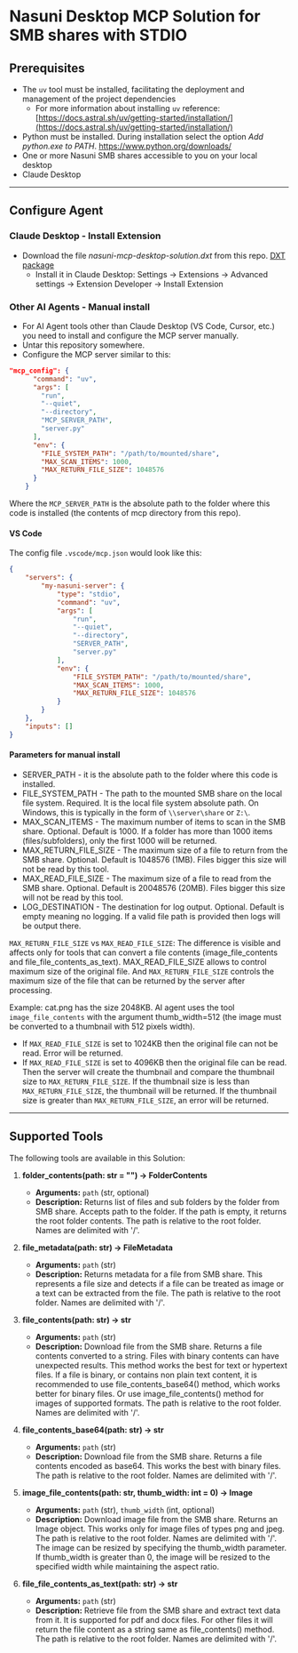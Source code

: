 # Nasuni Desktop MCP Solution for SMB shares with STDIO


## Prerequisites

* The `uv` tool must be installed, facilitating the deployment and management of the project dependencies
	* For more information about installing `uv` reference: [https://docs.astral.sh/uv/getting-started/installation/](https://docs.astral.sh/uv/getting-started/installation/)
* Python must be installed. During installation select the option *Add python.exe to PATH*. https://www.python.org/downloads/
* One or more Nasuni SMB shares accessible to you on your local desktop
* Claude Desktop

---

## Configure Agent

### Claude Desktop - Install Extension

* Download the file *nasuni-mcp-desktop-solution.dxt* from this repo. [DXT package](nasuni-mcp-desktop-solution.dxt)
	* Install it in Claude Desktop: Settings -> Extensions -> Advanced settings -> Extension Developer -> Install Extension

### Other AI Agents - Manual install

* For AI Agent tools other than Claude Desktop (VS Code, Cursor, etc.) you need to install and configure the MCP server manually.
* Untar this repository somewhere.
* Configure the MCP server similar to this:

```json
"mcp_config": {
      "command": "uv",
      "args": [
        "run", 
        "--quiet",
        "--directory",
        "MCP_SERVER_PATH",
        "server.py"
      ],
      "env": {
        "FILE_SYSTEM_PATH": "/path/to/mounted/share",
        "MAX_SCAN_ITEMS": 1000,
        "MAX_RETURN_FILE_SIZE": 1048576
      }
    }
```

Where the `MCP_SERVER_PATH` is the absolute path to the folder where this code is installed (the contents of mcp directory from this repo).

#### VS Code

The config file `.vscode/mcp.json` would look like this:

```json
{
	"servers": {
		"my-nasuni-server": {
			"type": "stdio",
			"command": "uv",
			"args": [
				"run",
				"--quiet",
				"--directory",
				"SERVER_PATH",
				"server.py"
			],
			"env": {
				"FILE_SYSTEM_PATH": "/path/to/mounted/share",
				"MAX_SCAN_ITEMS": 1000,
				"MAX_RETURN_FILE_SIZE": 1048576
			}
		}
	},
	"inputs": []
}
```

#### Parameters for manual install

- SERVER_PATH - it is the absolute path to the folder where this code is installed.
- FILE_SYSTEM_PATH - The path to the mounted SMB share on the local file system. Required. It is the local file system absolute path. On Windows, this is typically in the form of `\\server\share` or `Z:\`.
- MAX_SCAN_ITEMS - The maximum number of items to scan in the SMB share. Optional. Default is 1000. If a folder has more than 1000 items (files/subfolders), only the first 1000 will be returned.
- MAX_RETURN_FILE_SIZE - The maximum size of a file to return from the SMB share. Optional. Default is 1048576 (1MB). Files bigger this size will not be read by this tool.
- MAX_READ_FILE_SIZE - The maximum size of a file to read from the SMB share. Optional. Default is 20048576 (20MB). Files bigger this size will not be read by this tool. 
- LOG_DESTINATION - The destination for log output. Optional. Default is empty meaning no logging. If a valid file path is provided then logs will be output there.

`MAX_RETURN_FILE_SIZE` vs `MAX_READ_FILE_SIZE`: The difference is visible and affects only for tools that can convert a file contents (image_file_contents and file_file_contents_as_text). MAX_READ_FILE_SIZE allows to control maximum size of the original file. And `MAX_RETURN_FILE_SIZE` controls the maximum size of the file that can be returned by the server after processing.

Example: cat.png has the size 2048KB. AI agent uses the tool `image_file_contents` with the argument thumb_width=512 (the image must be converted to a thumbnail with 512 pixels width). 
- If `MAX_READ_FILE_SIZE` is set to 1024KB then the original file can not be read. Error will be returned.
- If `MAX_READ_FILE_SIZE` is set to 4096KB then the original file can be read. Then the server will create the thumbnail and compare the thumbnail size to `MAX_RETURN_FILE_SIZE`. If the thumbnail size is less than `MAX_RETURN_FILE_SIZE`, the thumbnail will be returned. If the thumbnail size is greater than `MAX_RETURN_FILE_SIZE`, an error will be returned.

---

## Supported Tools

The following tools are available in this Solution:

1. **folder_contents(path: str = "") -> FolderContents**
	- **Arguments:** `path` (str, optional)
	- **Description:** Returns list of files and sub folders by the folder from SMB share. Accepts path to the folder. If the path is empty, it returns the root folder contents. The path is relative to the root folder. Names are delimited with '/'.

2. **file_metadata(path: str) -> FileMetadata**
	- **Arguments:** `path` (str)
	- **Description:** Returns metadata for a file from SMB share. This represents a file size and detects if a file can be treated as image or a text can be extracted from the file. The path is relative to the root folder. Names are delimited with '/'.

3. **file_contents(path: str) -> str**
	- **Arguments:** `path` (str)
	- **Description:** Download file from the SMB share. Returns a file contents converted to a string. Files with binary contents can have unexpected results. This method works the best for text or hypertext files. If a file is binary, or contains non plain text content, it is recommended to use file_contents_base64() method, which works better for binary files. Or use image_file_contents() method for images of supported formats. The path is relative to the root folder. Names are delimited with '/'.

4. **file_contents_base64(path: str) -> str**
	- **Arguments:** `path` (str)
	- **Description:** Download file from the SMB share. Returns a file contents encoded as base64. This works the best with binary files. The path is relative to the root folder. Names are delimited with '/'.

5. **image_file_contents(path: str, thumb_width: int = 0) -> Image**
	- **Arguments:** `path` (str), `thumb_width` (int, optional)
	- **Description:** Download image file from the SMB share. Returns an Image object. This works only for image files of types png and jpeg. The path is relative to the root folder. Names are delimited with '/'. The image can be resized by specifying the thumb_width parameter. If thumb_width is greater than 0, the image will be resized to the specified width while maintaining the aspect ratio.

6. **file_file_contents_as_text(path: str) -> str**
	- **Arguments:** `path` (str)
	- **Description:** Retrieve file from the SMB share and extract text data from it. It is supported for pdf and docx files. For other files it will return the file content as a string same as file_contents() method. The path is relative to the root folder. Names are delimited with '/'.
